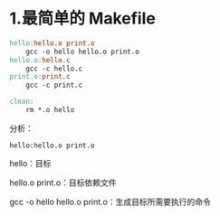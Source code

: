 # 1.最简单的 Makefile

```makefile
hello:hello.o print.o
	gcc -o hello hello.o print.o
hello.o:hello.c
	gcc -c hello.c
print.o:print.c
	gcc -c print.c

clean:
	rm *.o hello

```

分析：

`hello:hello.o print.o`

hello：目标

hello.o print.o：目标依赖文件

gcc -o hello hello.o print.o：生成目标所需要执行的命令
